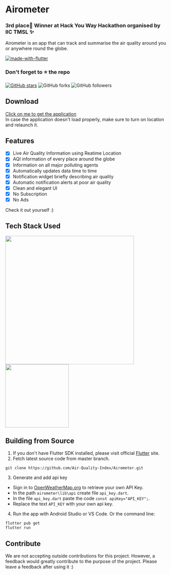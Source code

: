 # Airometer

### 3rd place🥉 Winner at Hack You Way Hackathon organised by IIC TMSL ✨
Airometer is an app that can track and summarise the air quality around you or anywhere round the globe.

[![made-with-flutter](https://img.shields.io/badge/Made%20with-Flutter-1f425f.svg)](https://flutter.dev/)

### Don't forget to :star: the repo

[![GitHub stars](https://img.shields.io/github/stars/Air-Quality-Index/Airometer.svg?style=social&label=Star)](https://github.com//Air-Quality-Index/Airometer) ![GitHub forks](https://img.shields.io/github/forks/Air-Quality-Index/Airometer.svg?style=social&label=Forks) ![GitHub followers](https://img.shields.io/github/followers/Air-Quality-Index.svg?style=social&label=Follow)

## Download

 <a href="https://drive.google.com/drive/folders/1uG59lQfDSPf6ZqGs3DNBZDkQ2Tk-zbyI?usp=sharing">Click on me to get the application</a>
 <br>In case the application doesn't load properly, make sure to turn on location and relaunch it.
 
 ## Features

- [x] Live Air Quality Information using Reatime Location
- [x] AQI information of every place around the globe
- [x] Information on all major polluting agents
- [x] Automatically updates data time to time 
- [x] Notification widget briefly describing air quality
- [x] Automatic notification alerts at poor air quality   
- [x] Clean and elegant UI
- [x] No Subscription
- [x] No Ads

Check it out yourself :)



## Tech Stack Used

<img src="https://storage.googleapis.com/cms-storage-bucket/70760bf1e88b184bb1bc.png"
     width="400">
<img src="https://openweathermap.org/themes/openweathermap/assets/img/mobile_app/android-app-top-banner.png" width="196.798292423">
 

## Building from Source

1. If you don't have Flutter SDK installed, please visit official [Flutter](https://flutter.dev/) site.
2. Fetch latest source code from master branch.

```
git clone https://github.com/Air-Quality-Index/Airometer.git
```

3. Generate and add api key

- Sign in to [OpenWeatherMap.org](https://openweathermap.org/) to retrieve your own API Key.
- In the path ``` airometer\lib\api ``` create file ``` api_key.dart ```.
- In the file ``` api_key.dart ``` paste the code ```const apiKey="API_KEY";```.
- Replace the text ```API_KEY``` with your own api key.


4. Run the app with Android Studio or VS Code. Or the command line:

```
flutter pub get
flutter run
```

## Contribute

We are not accepting outside contributions for this project. However, a feedback would greatly
contribute to the purpose of the project. Please leave a feedback after using it :)

